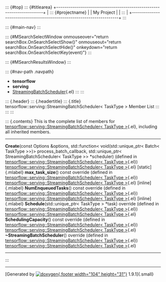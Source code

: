 ::: {#top}
::: {#titlearea}
+-----------------------------------------------------------------------+
| ::: {#projectname}                                                    |
| My Project                                                            |
| :::                                                                   |
+-----------------------------------------------------------------------+
:::

::: {#main-nav}
:::

::: {#MSearchSelectWindow onmouseover="return searchBox.OnSearchSelectShow()" onmouseout="return searchBox.OnSearchSelectHide()" onkeydown="return searchBox.OnSearchSelectKey(event)"}
:::

::: {#MSearchResultsWindow}
:::

::: {#nav-path .navpath}
-   **tensorflow**
-   **serving**
-   [StreamingBatchScheduler](classtensorflow_1_1serving_1_1StreamingBatchScheduler.html){.el}
:::
:::

::: {.header}
::: {.headertitle}
::: {.title}
tensorflow::serving::StreamingBatchScheduler\< TaskType \> Member List
:::
:::
:::

::: {.contents}
This is the complete list of members for
[tensorflow::serving::StreamingBatchScheduler\< TaskType
\>](classtensorflow_1_1serving_1_1StreamingBatchScheduler.html){.el},
including all inherited members.

  -------------------------------------------------------------------------------------------------------------------------------------------------------------------------------------------------------------------------------------------------------------------------------------------------------------------------------------------------- ------------------------------------------------------------------------------------------------------------------------------- -------------------
  **Create**(const Options &options, std::function\< void(std::unique\_ptr\< Batch\< TaskType \>\>)\> process\_batch\_callback, std::unique\_ptr\< StreamingBatchScheduler\< TaskType \>\> \*scheduler) (defined in [tensorflow::serving::StreamingBatchScheduler\< TaskType \>](classtensorflow_1_1serving_1_1StreamingBatchScheduler.html){.el})   [tensorflow::serving::StreamingBatchScheduler\< TaskType \>](classtensorflow_1_1serving_1_1StreamingBatchScheduler.html){.el}   [static]{.mlabel}
  **max\_task\_size**() const override (defined in [tensorflow::serving::StreamingBatchScheduler\< TaskType \>](classtensorflow_1_1serving_1_1StreamingBatchScheduler.html){.el})                                                                                                                                                                    [tensorflow::serving::StreamingBatchScheduler\< TaskType \>](classtensorflow_1_1serving_1_1StreamingBatchScheduler.html){.el}   [inline]{.mlabel}
  **NumEnqueuedTasks**() const override (defined in [tensorflow::serving::StreamingBatchScheduler\< TaskType \>](classtensorflow_1_1serving_1_1StreamingBatchScheduler.html){.el})                                                                                                                                                                   [tensorflow::serving::StreamingBatchScheduler\< TaskType \>](classtensorflow_1_1serving_1_1StreamingBatchScheduler.html){.el}   [inline]{.mlabel}
  **Schedule**(std::unique\_ptr\< TaskType \> \*task) override (defined in [tensorflow::serving::StreamingBatchScheduler\< TaskType \>](classtensorflow_1_1serving_1_1StreamingBatchScheduler.html){.el})                                                                                                                                            [tensorflow::serving::StreamingBatchScheduler\< TaskType \>](classtensorflow_1_1serving_1_1StreamingBatchScheduler.html){.el}   
  **SchedulingCapacity**() const override (defined in [tensorflow::serving::StreamingBatchScheduler\< TaskType \>](classtensorflow_1_1serving_1_1StreamingBatchScheduler.html){.el})                                                                                                                                                                 [tensorflow::serving::StreamingBatchScheduler\< TaskType \>](classtensorflow_1_1serving_1_1StreamingBatchScheduler.html){.el}   
  **\~StreamingBatchScheduler**() override (defined in [tensorflow::serving::StreamingBatchScheduler\< TaskType \>](classtensorflow_1_1serving_1_1StreamingBatchScheduler.html){.el})                                                                                                                                                                [tensorflow::serving::StreamingBatchScheduler\< TaskType \>](classtensorflow_1_1serving_1_1StreamingBatchScheduler.html){.el}   
  -------------------------------------------------------------------------------------------------------------------------------------------------------------------------------------------------------------------------------------------------------------------------------------------------------------------------------------------------- ------------------------------------------------------------------------------------------------------------------------------- -------------------
:::

------------------------------------------------------------------------

[Generated by [![doxygen](doxygen.svg){.footer width="104"
height="31"}](https://www.doxygen.org/index.html) 1.9.1]{.small}
